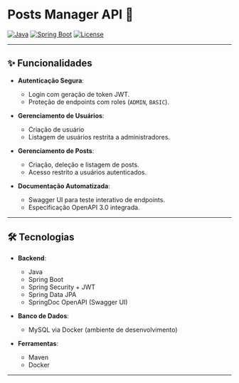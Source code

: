 # Posts Manager API 📝

[![Java](https://img.shields.io/badge/Java-21-orange)](https://www.oracle.com/java/)
[![Spring Boot](https://img.shields.io/badge/Spring%20Boot-3.4.2-green)](https://spring.io/projects/spring-boot)
[![License](https://img.shields.io/badge/License-Apache%202.0-blue)](https://www.apache.org/licenses/LICENSE-2.0)


---

## ✨ Funcionalidades

- **Autenticação Segura**:
  - Login com geração de token JWT.
  - Proteção de endpoints com roles (`ADMIN`, `BASIC`).

- **Gerenciamento de Usuários**:
  - Criação de usuário
  - Listagem de usuários restrita a administradores.
  
- **Gerenciamento de Posts**:
  - Criação, deleção e listagem de posts.
  - Acesso restrito a usuários autenticados.

- **Documentação Automatizada**:
  - Swagger UI para teste interativo de endpoints.
  - Especificação OpenAPI 3.0 integrada.

---

## 🛠️ Tecnologias

- **Backend**:
  - Java
  - Spring Boot
  - Spring Security + JWT
  - Spring Data JPA
  - SpringDoc OpenAPI (Swagger UI)

- **Banco de Dados**:
  - MySQL via Docker (ambiente de desenvolvimento)

- **Ferramentas**:
  - Maven
  - Docker
---

